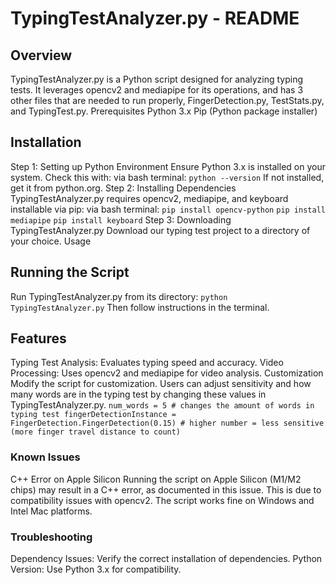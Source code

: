 # TypingTestAnalyzer.py - README
## Overview
TypingTestAnalyzer.py is a Python script designed for analyzing typing tests. It leverages opencv2 and mediapipe for its operations, and has 3 other files that are needed to run properly, FingerDetection.py, TestStats.py, and TypingTest.py.
Prerequisites
Python 3.x
Pip (Python package installer)
## Installation
Step 1: Setting up Python Environment
Ensure Python 3.x is installed on your system. Check this with:
via bash terminal:
`python --version`
If not installed, get it from python.org.
Step 2: Installing Dependencies
TypingTestAnalyzer.py requires opencv2, mediapipe, and keyboard installable via pip:
via bash terminal:
`pip install opencv-python`
`pip install mediapipe`
`pip install keyboard`
Step 3: Downloading TypingTestAnalyzer.py
Download our typing test project to a directory of your choice.
Usage
## Running the Script
Run TypingTestAnalyzer.py from its directory:
`python TypingTestAnalyzer.py`
Then follow instructions in the terminal.
## Features
Typing Test Analysis: Evaluates typing speed and accuracy.
Video Processing: Uses opencv2 and mediapipe for video analysis.
Customization
Modify the script for customization. Users can adjust sensitivity and how many words are in the typing test by changing these values in TypingTestAnalyzer.py.
`num_words = 5 # changes the amount of words in typing test
fingerDetectionInstance = FingerDetection.FingerDetection(0.15) # higher number = less sensitive (more finger travel distance to count)`
### Known Issues
C++ Error on Apple Silicon
Running the script on Apple Silicon (M1/M2 chips) may result in a C++ error, as documented in this issue. This is due to compatibility issues with opencv2. The script works fine on Windows and Intel Mac platforms.
### Troubleshooting
Dependency Issues: Verify the correct installation of dependencies.
Python Version: Use Python 3.x for compatibility.
